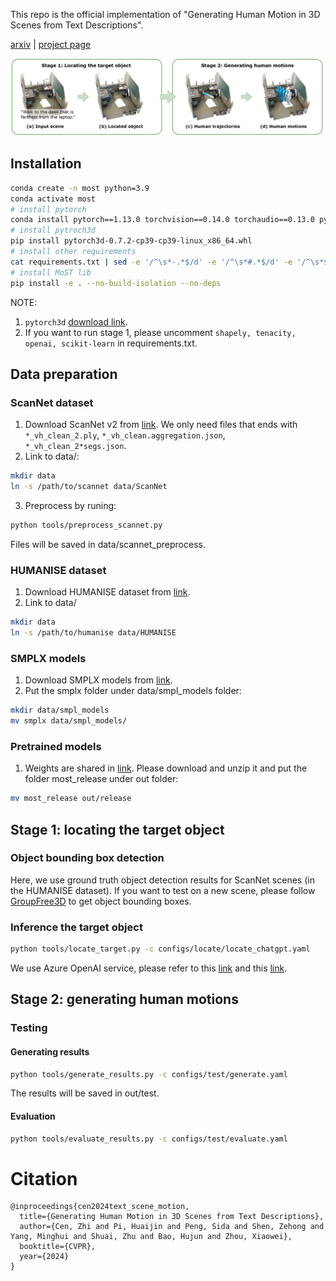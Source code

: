 This repo is the official implementation of "Generating Human Motion in 3D Scenes from Text Descriptions".

[arxiv](https://arxiv.org/abs/2405.07784) | [project page](https://zju3dv.github.io/text_scene_motion/)

![pipeline](doc/pipeline.png)


## Installation
```bash
conda create -n most python=3.9
conda activate most
# install pytorch
conda install pytorch==1.13.0 torchvision==0.14.0 torchaudio==0.13.0 pytorch-cuda=11.6 -c pytorch -c nvidia
# install pytroch3d
pip install pytorch3d-0.7.2-cp39-cp39-linux_x86_64.whl
# install other requirements
cat requirements.txt | sed -e '/^\s*-.*$/d' -e '/^\s*#.*$/d' -e '/^\s*$/d' | awk '{split($0, a, "#"); if (length(a) > 1) print a[1]; else print $0;}' | awk '{split($0, a, "@"); if (length(a) > 1) print a[2]; else print $0;}' | xargs -n 1 pip install
# install MoST lib
pip install -e . --no-build-isolation --no-deps
```

NOTE:
1. `pytorch3d` [download link](https://dl.fbaipublicfiles.com/pytorch3d/packaging/wheels/py39_cu116_pyt1130/download.html).
2. If you want to run stage 1, please uncomment `shapely, tenacity, openai, scikit-learn` in requirements.txt.

## Data preparation
### ScanNet dataset
1. Download ScanNet v2 from [link](http://www.scan-net.org/). We only need files that ends with `*_vh_clean_2.ply`, `*_vh_clean.aggregation.json`, `*_vh_clean_2*segs.json`.
2. Link to data/:
```bash
mkdir data
ln -s /path/to/scannet data/ScanNet
```
3. Preprocess by runing:
```bash
python tools/preprocess_scannet.py
```
Files will be saved in data/scannet_preprocess.
### HUMANISE dataset
1. Download HUMANISE dataset from [link](https://github.com/Silverster98/HUMANISE).
2. Link to data/
```bash
mkdir data
ln -s /path/to/humanise data/HUMANISE
```

### SMPLX models
1. Download SMPLX models from [link](https://smpl-x.is.tue.mpg.de/).
2. Put the smplx folder under data/smpl_models folder:
```bash
mkdir data/smpl_models
mv smplx data/smpl_models/
```

### Pretrained models
1. Weights are shared in [link](https://drive.google.com/file/d/1tftqacTRZoLfpZiNqGyDQPJlU7KnrQt6/view?usp=sharing). Please download and unzip it and put the folder most_release under out folder:
```bash
mv most_release out/release
```

## Stage 1: locating the target object
### Object bounding box detection
Here, we use ground truth object detection results for ScanNet scenes (in the HUMANISE dataset).
If you want to test on a new scene, please follow [GroupFree3D](https://github.com/zeliu98/Group-Free-3D) to get object bounding boxes.

### Inference the target object
```bash
python tools/locate_target.py -c configs/locate/locate_chatgpt.yaml
```
We use Azure OpenAI service, please refer to this [link](https://learn.microsoft.com/en-us/azure/ai-services/openai/how-to/create-resource?pivots=web-portal) and this [link](https://learn.microsoft.com/en-us/azure/ai-services/openai/how-to/switching-endpoints).

## Stage 2: generating human motions
### Testing

#### Generating results
```bash
python tools/generate_results.py -c configs/test/generate.yaml
```
The results will be saved in out/test.
#### Evaluation
```bash
python tools/evaluate_results.py -c configs/test/evaluate.yaml
```

# Citation

```
@inproceedings{cen2024text_scene_motion,
  title={Generating Human Motion in 3D Scenes from Text Descriptions},
  author={Cen, Zhi and Pi, Huaijin and Peng, Sida and Shen, Zehong and Yang, Minghui and Shuai, Zhu and Bao, Hujun and Zhou, Xiaowei},
  booktitle={CVPR},
  year={2024}
}
```